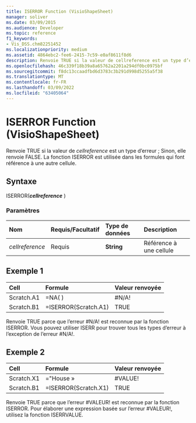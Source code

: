 ```yaml
---
title: ISERROR Function (VisioShapeSheet)
manager: soliver
ms.date: 03/09/2015
ms.audience: Developer
ms.topic: reference
f1_keywords:
- Vis_DSS.chm82251452
ms.localizationpriority: medium
ms.assetid: 4864ebc2-fee6-2415-7c59-e0af8611f8d6
description: Renvoie TRUE si la valeur de cellreference est un type d’erreur ; Sinon, elle renvoie FALSE. La fonction ISERROR est utilisée dans les formules qui font référence à une autre cellule.
ms.openlocfilehash: 46c339f18b39a8a65762a2201a294df0bc0975bf
ms.sourcegitcommit: f8dc13ccaadfbd6d3783c3b291d998d5255a5f38
ms.translationtype: MT
ms.contentlocale: fr-FR
ms.lasthandoff: 03/09/2022
ms.locfileid: "63405064"
---
```

# <a name="iserror-function-visioshapesheet"></a>ISERROR Function (VisioShapeSheet)

Renvoie TRUE si la valeur de _cellreference_ est un type d’erreur ; Sinon, elle renvoie FALSE. La fonction ISERROR est utilisée dans les formules qui font référence à une autre cellule.
  
## <a name="syntax"></a>Syntaxe

ISERROR(***cellreference*** )
  
### <a name="parameters"></a>Paramètres

|**Nom**|**Requis/Facultatif**|**Type de données**|**Description**|
|:-----|:-----|:-----|:-----|
| _cellreference_ <br/> |Requis  <br/> |**String** <br/> |Référence à une cellule |

## <a name="example-1"></a>Exemple 1

|**Cell**|**Formule**|**Valeur renvoyée**|
|:-----|:-----|:-----|
|Scratch.A1  <br/> |=NA( )  <br/> |#N/A!  <br/> |
|Scratch.B1  <br/> |=ISERROR(Scratch.A1)  <br/> |TRUE  <br/> |

Renvoie TRUE parce que l’erreur #N/A! est reconnue par la fonction ISERROR. Vous pouvez utiliser ISERR pour trouver tous les types d’erreur à l’exception de l’erreur #N/A!.
  
## <a name="example-2"></a>Exemple 2

|**Cell**|**Formule**|**Valeur renvoyée**|
|:-----|:-----|:-----|
|Scratch.X1  <br/> |="House »  <br/> |#VALUE!  <br/> |
|Scratch.B1  <br/> |=ISERROR(Scratch.X1)  <br/> |TRUE  <br/> |

Renvoie TRUE parce que l’erreur #VALEUR! est reconnue par la fonction ISERROR. Pour élaborer une expression basée sur l’erreur #VALEUR!, utilisez la fonction ISERRVALUE.
  